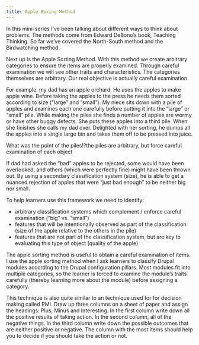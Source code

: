 ```yaml
---
title: Apple Boxing Method 
---
```


In this mini-series I’ve been talking about different ways to think about problems. The methods come from Edward DeBono’s book, Teaching Thinking. So far we’ve covered the North-South method and the Birdwatching method.

Next up is the Apple Sorting Method. With this method we create arbitrary categories to ensure the items are properly examined. Through careful examination we will see other traits and characteristics. The categories themselves are arbitrary. Our real objective is actually careful examination.

For example: my dad has an apple orchard. He uses the apples to make apple wine. Before taking the apples to the press he needs them sorted according to size (“large” and “small”). My niece sits down with a pile of apples and examines each one carefully before putting it into the “large” or “small” pile. While making the piles she finds a number of apples are wormy or have other buggy defects. She puts these apples into a third pile. When she finishes she calls my dad over. Delighted with her sorting, he dumps all the apples into a single large bin and takes them off to be pressed into juice.

What was the point of the piles!?the piles are arbitrary, but force careful examination of each object

If dad had asked the “bad” apples to be rejected, some would have been overlooked, and others (which were perfectly fine) might have been thrown out. By using a secondary classification system (size), he is able to get a nuanced rejection of apples that were “just bad enough” to be neither big nor small.

To help learners use this framework we need to identify:

- arbitrary classification systems which complement / enforce careful examination (“big” vs. “small”)
- features that will be intentionally observed as part of the classification (size of the apple relative to the others in the pile)
- features that are not part of the classification system, but are key to evaluating this type of object (quality of the apple)

The apple sorting method is useful to obtain a careful examination of items. I use the apple sorting method when I ask learners to classify Drupal modules according to the Drupal configuration pillars. Most modules fit into multiple categories, so the learner is forced to examine the module’s traits carefully (thereby learning more about the module) before assigning a category.

This technique is also quite similar to an technique used for for decision making called PMI. Draw up three columns on a sheet of paper and assign the headings: Plus, Minus and Interesting. In the first column write down all the positive results of taking action. In the second column, all of the negative things. In the third column write down the possible outcomes that are neither positive or negative. The column with the most items should help you to decide if you should take the action or not.
